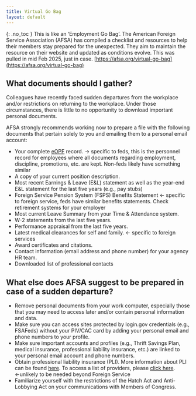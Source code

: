 ```yaml
---
title: Virtual Go Bag
layout: default
---
```


{: .no_toc }
This is like an ‘Employment Go Bag’. The American Foreign Service Association (AFSA) has compiled a checklist and resources to help their members stay prepared for the unexpected. They aim to maintain the resource on their website and updated as conditions evolve. This was pulled in mid Feb 2025, just in case. [https://afsa.org/virtual-go-bag](https://afsa.org/virtual-go-bag)

## **What documents should I gather?**

Colleagues have recently faced sudden departures from the workplace and/or restrictions on returning to the workplace. Under those circumstances, there is little to no opportunity to download important personal documents.

AFSA strongly recommends working now to prepare a file with the following documents that pertain solely to you and emailing them to a personal email account:

- Your complete [eOPF](https://eopf.opm.gov/) record. → specific to feds, this is the personnel record for employees where all documents regarding employment, discipline, promotions, etc. are kept. Non-feds likely have something similar
- A copy of your current position description.
- Most recent Earnings & Leave (E&L) statement as well as the year-end E&L statement for the last five years (e.g., pay stubs)
- Foreign Service Pension System (FSPS) Benefits Statement ← specific to foreign service, feds have similar benefits statements. Check retirement systems for your employer
- Most current Leave Summary from your Time & Attendance system.
- W-2 statements from the last five years.
- Performance appraisal from the last five years.
- Latest medical clearances for self and family. ← specific to foreign services
- Award certificates and citations.
- Contact information (email address and phone number) for your agency HR team.
- Downloaded list of professional contacts

## **What else does AFSA suggest to be prepared in case of a sudden departure?**

- Remove personal documents from your work computer, especially those that you may need to access later and/or contain personal information and data.
- Make sure you can access sites protected by login.gov credentials (e.g., FSAFeds) without your PIV/CAC card by adding your personal email and phone numbers to your profile.
- Make sure important accounts and profiles (e.g., Thrift Savings Plan, medical insurance, professional liability insurance, etc.) are linked to your personal email account and phone numbers.
- Obtain professional liability insurance (PLI). More information about PLI can be found [here](https://afsa.org/professional-liability-insurance-reimbursement). To access a list of providers, please [click here](https://afsa.org/insurance-plans). ←unlikely to be needed beyond Foreign Service
- Familiarize yourself with the restrictions of the Hatch Act and Anti-Lobbying Act on your communications with Members of Congress.